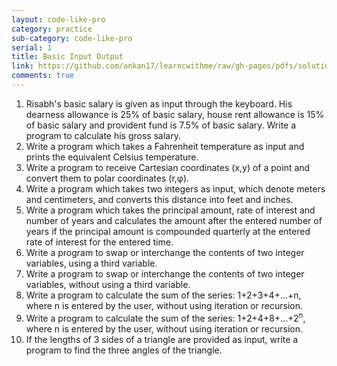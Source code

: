 ```yaml
---
layout: code-like-pro
category: practice
sub-category: code-like-pro
serial: 1
title: Basic Input Output
link: https://github.com/ankan17/learncwithme/raw/gh-pages/pdfs/solution_basic_input_output.pdf
comments: true
---
```


1. Risabh's basic salary is given as input through the keyboard. His dearness allowance is 25% of basic salary, house rent allowance is 15% of basic salary and provident fund is 7.5% of basic salary. Write a program to calculate his gross salary.
2. Write a program which takes a Fahrenheit temperature as input and prints the equivalent Celsius temperature.
3. Write a program to receive Cartesian coordinates (x,y) of a point and convert them to polar coordinates (r,φ).
4. Write a program which takes two integers as input, which denote meters and centimeters, and converts this distance into feet and inches.
5. Write a program which takes the principal amount, rate of interest and number of years and calculates the amount after the entered number of years if the principal amount is compounded quarterly at the entered rate of interest for the entered time.
6. Write a program to swap or interchange the contents of two integer variables, using a third variable.
7. Write a program to swap or interchange the contents of two integer variables, without using a third variable.
8. Write a program to calculate the sum of the series: 1+2+3+4+...+n, where n is entered by the user, without using iteration or recursion.
9. Write a program to calculate the sum of the series: 1+2+4+8+...+2<sup>n</sup>, where n is entered by the user, without using iteration or recursion.
10. If the lengths of 3 sides of a triangle are provided as input, write a program to find the three angles of the triangle.
